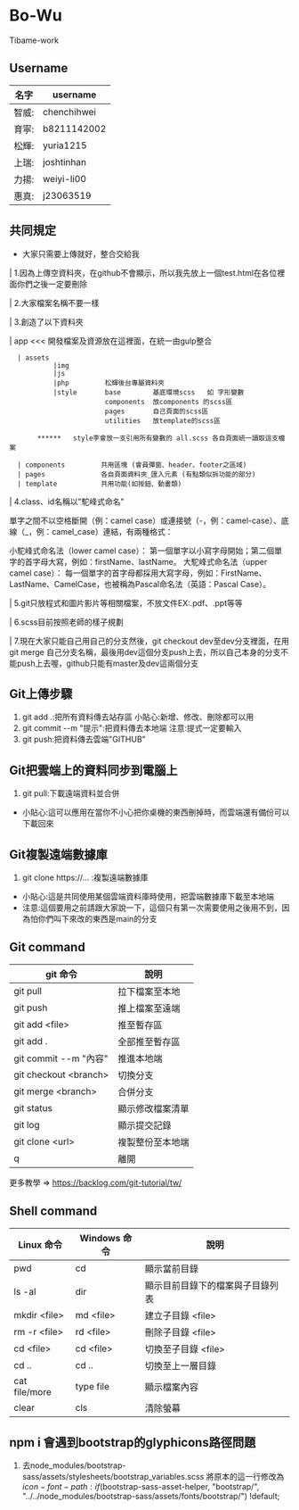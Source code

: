 # Bo-Wu
Tibame-work

## Username
| 名字 | username |
| ----- | --------------- |
| 智威: | chenchihwei |
| 育寧: | b8211142002 |
| 松輝: | yuria1215 |
| 上瑞: | joshtinhan |
| 力揚: | weiyi-li00 |
| 惠真: | j23063519 |

## 共同規定
* 大家只需要上傳就好，整合交給我

| 1.因為上傳空資料夾，在github不會顯示，所以我先放上一個test.html在各位裡面你們之後一定要刪除

| 2.大家檔案名稱不要一樣

| 3.創造了以下資料夾

   | app  <<<   開發檔案及資源放在這裡面，在統一由gulp整合
    
      | assets  
               |img
               |js      
               |php         松輝後台專屬資料夾
               |style       base        基底環境scss   如 字形變數
                            components  放components 的scss區
                            pages       自己頁面的scss區
                            utilities   放template的scss區
                 
           ******   style李會放一支引用所有變數的 all.scss 各自頁面統一讀取這支檔案
                   
      | components         共用區塊 (會員彈窗、header、footer之區域)
      | pages              各自頁面資料夾_匯入元素 (有點類似拆功能的部分)
      | template           共用功能(如按鈕、動畫類)

| 4.class、id名稱以"駝峰式命名"

 單字之間不以空格斷開（例：camel case）或連接號（-，例：camel-case）、底線（_，例：camel_case）連結，有兩種格式：

   小駝峰式命名法（lower camel case）：
     第一個單字以小寫字母開始；第二個單字的首字母大寫，例如：firstName、lastName。
   大駝峰式命名法（upper camel case）：
     每一個單字的首字母都採用大寫字母，例如：FirstName、LastName、CamelCase，也被稱為Pascal命名法（英語：Pascal Case）。

| 5.git只放程式和圖片影片等相關檔案，不放文件EX:.pdf、.ppt等等

| 6.scss目前按照老師的樣子規劃

| 7.現在大家只能自己用自己的分支然後，git checkout dev至dev分支裡面，在用git merge 自己分支名稱，最後用dev這個分支push上去，所以自己本身的分支不能push上去喔，github只能有master及dev這兩個分支


## Git上傳步驟
1. git add .:把所有資料傳去站存區 小貼心:新增、修改、刪除都可以用
2. git commit --m "提示":把資料傳去本地端 注意:提式一定要輸入
3. git push:把資料傳去雲端"GITHUB"

## Git把雲端上的資料同步到電腦上
1. git pull:下載遠端資料並合併 

* 小貼心:這可以應用在當你不小心把你桌機的東西刪掉時，而雲端還有備份可以下載回來

## Git複製遠端數據庫
1. git clone https://... :複製遠端數據庫 

* 小貼心:這是共同使用某個雲端資料庫時使用，把雲端數據庫下載至本地端
* 注意:這個要用之前請跟大家說一下，這個只有第一次需要使用之後用不到，因為怕你們叫下來改的東西是main的分支

## Git command

|  git 命令  |  說明  |
| ------ | ------ |
|  git pull | 拉下檔案至本地 |
| git push | 推上檔案至遠端 |
| git add \<file> | 推至暫存區 |git 
| git add . | 全部推至暫存區 |
| git commit --m "內容" | 推進本地端 |
| git checkout \<branch> | 切換分支 |
| git merge \<branch> | 合併分支 |
| git status | 顯示修改檔案清單 |
| git log | 顯示提交記錄 |
| git clone \<url>| 複製整份至本地端 |
| q| 離開|


更多教學 => <https://backlog.com/git-tutorial/tw/>


## Shell command

|   Linux 命令  |  Windows 命令  | 說明 |
| ------ | ------ | ------- |
|  pwd | cd | 顯示當前目錄 |
|  ls -al | dir |  顯示目前目錄下的檔案與子目錄列表 |
|  mkdir \<file> | md \<file> | 建立子目錄 \<file> |
|  rm -r \<file> | rd \<file> | 刪除子目錄 \<file> |
|  cd \<file> | cd \<file> | 切換至子目錄 \<file> |
|  cd .. | cd .. | 切換至上一層目錄 |
|  cat file/more | type file | 顯示檔案內容 |
|  clear | cls | 清除螢幕 |


## npm i 會遇到bootstrap的glyphicons路徑問題

1. 去node_modules/bootstrap-sass/assets/stylesheets/bootstrap_variables.scss 
將原本的這一行修改為
$icon-font-path: if($bootstrap-sass-asset-helper, "bootstrap/", "../../node_modules/bootstrap-sass/assets/fonts/bootstrap/") !default;
